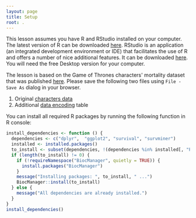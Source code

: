```yaml
---
layout: page
title: Setup
root: .
---
```


This lesson assumes you have R and RStudio installed on your computer. The latest version of R can be downloaded [here](https://cran.r-project.org/mirrors.html). RStudio is an application (an integrated development environment or IDE) that facilitates the use of R and offers a number of nice additional features. It can be downloaded [here](https://www.rstudio.com/products/rstudio/download/).
You will need the free Desktop version for your computer.

The lesson is based on the Game of Thrones characters' mortality dataset that was published [here](https://figshare.com/articles/Game_of_Thrones_mortality_and_survival_dataset/8259680?mc_cid=6ee60dc1ef&mc_eid=f10fe3b3f2). Please save the following two files using `File - Save As` dialog in your browser.

1. Original [characters data](https://raw.githubusercontent.com/lauzikaite/r-novice-gapminder/gh-pages/_episodes_rmd/data/character_data_S01-S08.csv)
2. Additional [data encoding](https://raw.githubusercontent.com/lauzikaite/r-novice-gapminder/gh-pages/_episodes_rmd/data/encoding.csv) table


You can install all required R packages by running the following function in R console:
```r
install_dependencies <- function () {
  dependencies <- c("dplyr",  "ggplot2", "survival", "survminer")
  installed <- installed.packages()
  to_install <- subset(dependencies, !(dependencies %in% installed[, "Package"]))
  if (length(to_install) != 0) {
    if (!requireNamespace("BiocManager", quietly = TRUE)) {
      install.packages("BiocManager")
    }
    message("Installing packages: ", to_install, " ...")
    BiocManager::install(to_install)
  } else {
    message("All dependencies are already installed.")
  }
}
install_dependencies()
```

